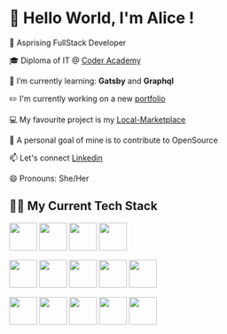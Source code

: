   # 👋 Hello World, I'm Alice ! 
  

<!--
**AliceMenzie/AliceMenzie** is a ✨ _special_ ✨ repository because its `README.md` (this file) appears on your GitHub profile.

Here are some ideas to get you started:

 🔭 I’m currently working on ...
 

 👯 I’m looking to collaborate on ...
 🤔 I’m looking for help with ...
 💬 Ask me about ...
 📫 How to reach me: ...
 😄 Pronouns: ...
 ⚡ Fun fact: ...
🎓 Diploma of IT @ [Coder Academy](https://www.coderacademy.edu.au/)
links [title](https://www.example.com)
-->

 💫 Asprising FullStack Developer 
 
 🎓 Diploma of IT @ [Coder Academy](https://www.coderacademy.edu.au/)
 
 🌱 I’m currently learning: **Gatsby** and **Graphql**
 
  ✏️ I'm currently working on a new [portfolio](https://www.alicemenzie.dev/) 
 
 💻 My favourite project is my [Local-Marketplace](https://github.com/AliceMenzie/A2T2_marketplace)
 
 🥅 A personal goal of mine is to contribute to OpenSource 
 
 📫  Let's connect [Linkedin](https://www.linkedin.com/in/alice-menzie/)
 

 
 😄 Pronouns: She/Her
 
 ## 👩‍💻 My Current Tech Stack 
 
<!-- <img src='https://cdn.jsdelivr.net/gh/devicons/devicon/' width='50'> -->
 <img src='https://cdn.jsdelivr.net/gh/devicons/devicon/icons/html5/html5-original.svg' width='50'> <img src='https://cdn.jsdelivr.net/gh/devicons/devicon/icons/css3/css3-original.svg' width='50'> <img src='https://cdn.jsdelivr.net/gh/devicons/devicon/icons/ruby/ruby-original.svg' width='50'> <img src='https://cdn.jsdelivr.net/gh/devicons/devicon/icons/javascript/javascript-original.svg' width='50'>
 
<img src='https://cdn.jsdelivr.net/gh/devicons/devicon/icons/react/react-original-wordmark.svg' width='50'> <img src='https://cdn.jsdelivr.net/gh/devicons/devicon/icons/gatsby/gatsby-original.svg' width='50'> <img src='https://cdn.jsdelivr.net/gh/devicons/devicon/icons/rails/rails-original-wordmark.svg' width='50'> <img src='https://cdn.jsdelivr.net/gh/devicons/devicon/icons/bootstrap/bootstrap-plain-wordmark.svg' width='50'> <img src='https://cdn.jsdelivr.net/gh/devicons/devicon/icons/postgresql/postgresql-original.svg' width='50'>


<img src='https://cdn.jsdelivr.net/gh/devicons/devicon/icons/git/git-original.svg' width='50'> <img src='https://cdn.jsdelivr.net/gh/devicons/devicon/icons/vscode/vscode-original-wordmark.svg' width='50'> <img src='https://cdn.jsdelivr.net/gh/devicons/devicon/icons/trello/trello-plain.svg' width='50'> <img src='https://cdn.jsdelivr.net/gh/devicons/devicon/icons/figma/figma-original.svg' width='50'> <img src='https://cdn.jsdelivr.net/gh/devicons/devicon/icons/heroku/heroku-original.svg' width='50'>





